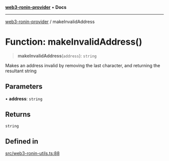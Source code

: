 [**web3-ronin-provider**](../README.md) • **Docs**

***

[web3-ronin-provider](../globals.md) / makeInvalidAddress

# Function: makeInvalidAddress()

> **makeInvalidAddress**(`address`): `string`

Makes an address invalid by removing the last character, and returning the resultant string

## Parameters

• **address**: `string`

## Returns

`string`

## Defined in

[src/web3-ronin-utils.ts:88](https://github.com/chuacw/web3-ronin-provider/blob/4a5337409914c1435eb29cf10385b5e91a5e50ae/src/web3-ronin-utils.ts#L88)
